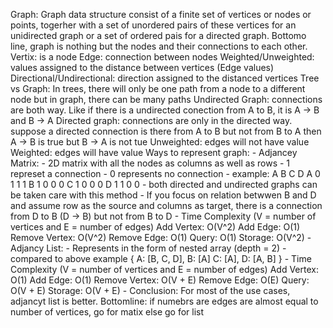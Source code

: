 Graph: Graph data structure consist of a finite set of vertices or nodes or points, togerher with a set of unordered pairs of these vertices for an unidirected graph or a set of ordered pais for a directed graph. Bottomo line, graph is nothing but the nodes and their connections to each other. 
Vertix: is a node
Edge: connection between nodes
Weighted/Unweighted: values assigned to the distance between vertices (Edge values)
Directional/Undirectional: direction assigned to the distanced vertices
Tree vs Graph: In trees, there will only be one path from a node to a different node but in graph, there can be many paths
Undirected Graph: connections are both way. Like if there is a undirected conection from A to B, it is A -> B and B -> A
Directed graph: connections are only in the directed way. suppose a directed connection is there from A to B but not from B to A then A -> B is true but B -> A is not tue
Unweighted: edges will not have value
Weighted: edges will have value
Ways to represent graph:
    - Adjancey Matrix: 
        - 2D matrix with all the nodes as columns as well as rows
        - 1 represet a connection
        - 0 represents no connection
        - example: 
                A   B   C   D
            A   0   1   1   1
            B   1   0   0   0
            C   1   0   0   0
            D   1   1   0   0
        - both directed and undirected graphs can be taken care with this method
        - If you focus on relation betwwen B and D and assume row as the source and columns as target, there is a connection from D to B (D -> B) but not from B to D
        - Time Complexity (V = number of vertices and E = number of edges)
            Add Vertex: O(V^2)
            Add Edge: O(1)
            Remove Vertex: O(V^2)
            Remove Edge: O(1)
            Query: O(1)
            Storage: O(V^2)
    - Adjancy List:
        - Represents in the form of nested array (depth = 2)
        - compared to above example
            {
                A: [B, C, D],
                B: [A]
                C: [A],
                D: [A, B]
            }
        - Time Complexity (V = number of vertices and E = number of edges)
            Add Vertex: O(1)
            Add Edge: O(1)
            Remove Vertex: O(V + E)
            Remove Edge: O(E)
            Query: O(V + E)
            Storage: O(V + E)
    - Conclusion: For most of the use cases, adjancyt list is better. Bottomline: if numebrs are edges are almost equal to number of vertices, go for matix else go for list
